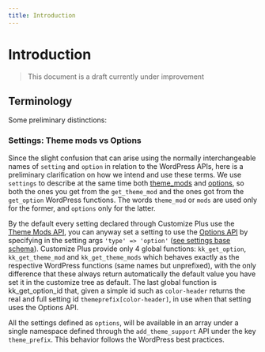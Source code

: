 ```yaml
---
title: Introduction
---
```


# Introduction

> This document is a draft currently under improvement

## Terminology

Some preliminary distinctions:

### Settings: Theme mods vs Options

Since the slight confusion that can arise using the normally interchangeable names of `setting` and `option` in relation to the WordPress APIs, here is a preliminary clarification on how we intend and use these terms.
We use `settings` to describe at the same time both [theme_mods](https://codex.wordpress.org/Theme_Modification_API) and [options](https://codex.wordpress.org/Options_API), so both the ones you get from the `get_theme_mod` and the ones got from the `get_option` WordPress functions. The words `theme_mod` or `mods` are used only for the former, and `options` only for the latter.

By the default every setting declared through Customize Plus use the [Theme Mods API](https://codex.wordpress.org/Theme_Modification_API), you can anyway set a setting to use the [Options API](https://codex.wordpress.org/Options_API) by specifying in the setting args `'type' => 'option'` ([see settings base schema](/docs/customize-plus/components/settings/base)).
Customize Plus provide only 4 global functions: `kk_get_option`, `kk_get_theme_mod` and `kk_get_theme_mods` which behaves exactly as the respective WordPress functions (same names but unprefixed), with the only difference that these always return automatically the default value you have set it in the customize tree as default. The last global function is kk_get_option_id that, given a simple id such as `color-header` returns the real and full setting id `themeprefix[color-header]`, in use when that setting uses the Options API.

All the settings defined as `options`, will be available in an array under a single namespace defined through the `add_theme_support` API under the key `theme_prefix`.
This behavior follows the WordPress best practices.
